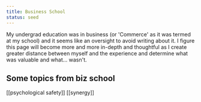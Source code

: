 ```yaml
---
title: Business School
status: seed
---
```

My undergrad education was in business (or 'Commerce' as it was termed at my school) and it seems like an oversight to avoid writing about it. I figure this page will become more and more in-depth and thoughtful as I create greater distance between myself and the experience and determine what was valuable and what... wasn't.


## Some topics from biz school
[[psychological safety]]
[[synergy]]